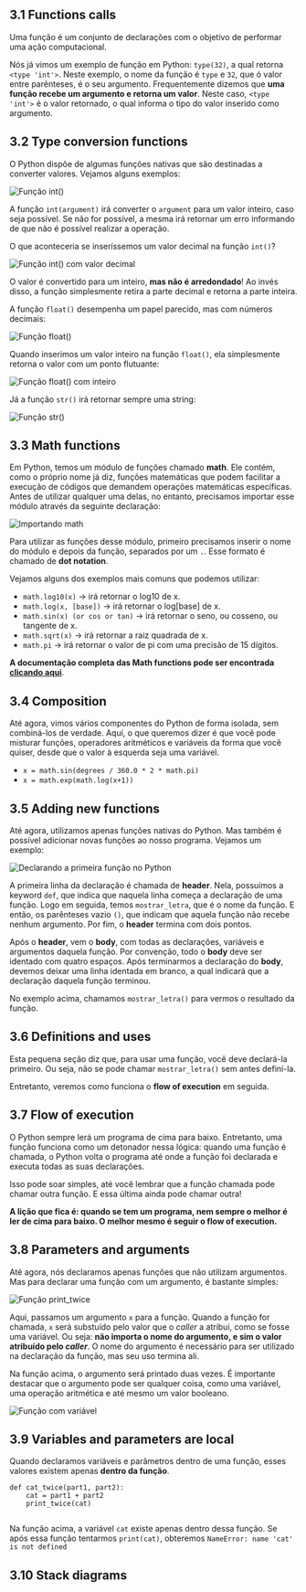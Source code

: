 ## 3.1 Functions calls

Uma função é um conjunto de declarações com o objetivo de performar uma ação computacional. 

Nós já vimos um exemplo de função em Python: ```type(32)```, a qual retorna ```<type 'int'>```. Neste exemplo, o nome da função é ```type``` e ```32```, que ó valor entre parênteses, é o seu argumento. Frequentemente dizemos que **uma função recebe um argumento e retorna um valor**. Neste caso, ```<type 'int'>``` é o valor retornado, o qual informa o tipo do valor inserido como argumento.

## 3.2 Type conversion functions

O Python dispõe de algumas funções nativas que são destinadas a converter valores. Vejamos alguns exemplos:

![Função int()](https://i.ibb.co/GRG7WVq/image.png)

A função ```int(argument)``` irá converter o ```argument``` para um valor inteiro, caso seja possível. Se não for possível, a mesma irá retornar um erro informando de que não é possível realizar a operação.

O que aconteceria se inseríssemos um valor decimal na função ```int()```?

![Função int() com valor decimal](https://i.ibb.co/QFYdv0t/image.png)

O valor é convertido para um inteiro, **mas não é arredondado**! Ao invés disso, a função simplesmente retira a parte decimal e retorna a parte inteira.

A função ```float()``` desempenha um papel parecido, mas com números decimais:

![Função float()](https://i.ibb.co/MR2dXXg/image.png)

Quando inserimos um valor inteiro na função ```float()```, ela simplesmente retorna o valor com um ponto flutuante:

![Função float() com inteiro](https://i.ibb.co/qy6jHMb/image.png)

Já a função ```str()``` irá retornar sempre uma string:

![Função str()](https://i.ibb.co/sWdqr9K/image.png)

## 3.3 Math functions

Em Python, temos um módulo de funções chamado **math**. Ele contém, como o próprio nome já diz, funções matemáticas que podem facilitar a execução de códigos que demandem operações matemáticas específicas. Antes de utilizar qualquer uma delas, no entanto, precisamos importar esse módulo através da seguinte declaração:

![Importando math](https://i.ibb.co/VByDZ9V/image.png)

Para utilizar as funções desse módulo, primeiro precisamos inserir o nome do módulo e depois da função, separados por um ```.```. Esse formato é chamado de **dot notation**.

Vejamos alguns dos exemplos mais comuns que podemos utilizar:

- ```math.log10(x)``` -> irá retornar o log10 de x.
- ```math.log(x, [base])``` -> irá retornar o log[base] de x.
- ```math.sin(x) (or cos or tan)``` -> irá retornar o seno, ou cosseno, ou tangente de x.
- ```math.sqrt(x)``` -> irá retornar a raiz quadrada de x.
- ```math.pi``` -> irá retornar o valor de pi com uma precisão de 15 dígitos.

**A documentação completa das Math functions pode ser encontrada [clicando aqui](https://docs.python.org/3/library/math.html?highlight=math%20module#module-math)**.

## 3.4 Composition

Até agora, vimos vários componentes do Python de forma isolada, sem combiná-los de verdade. Aqui, o que queremos dizer é que você pode misturar funções, operadores aritméticos e variáveis da forma que você quiser, desde que o valor à esquerda seja uma variável.

- ```x = math.sin(degrees / 360.0 * 2 * math.pi)```
- ```x = math.exp(math.log(x+1))```

## 3.5 Adding new functions

Até agora, utilizamos apenas funções nativas do Python. Mas também é possível adicionar novas funções ao nosso programa. Vejamos um exemplo:

![Declarando a primeira função no Python](https://i.ibb.co/vkmwhHp/image.png)

A primeira linha da declaração é chamada de **header**. Nela, possuímos a keyword ```def```, que indica que naquela linha começa a declaração de uma função. Logo em seguida, temos ```mostrar_letra```, que é o nome da função. E então, os parênteses vazio ```()```, que indicam que aquela função não recebe nenhum argumento. Por fim, o **header** termina com dois pontos.

Após o **header**, vem o **body**, com todas as declarações, variáveis e argumentos daquela função. Por convenção, todo o **body** deve ser identado com quatro espaços. Após terminarmos a declaração do **body**, devemos deixar uma linha identada em branco, a qual indicará que a declaração daquela função terminou.

No exemplo acima, chamamos ```mostrar_letra()``` para vermos o resultado da função.

## 3.6 Definitions and uses

Esta pequena seção diz que, para usar uma função, você deve declará-la primeiro. Ou seja, não se pode chamar ```mostrar_letra()``` sem antes definí-la.

Entretanto, veremos como funciona o **flow of execution** em seguida.

## 3.7 Flow of execution

O Python sempre lerá um programa de cima para baixo. Entretanto, uma função funciona como um detonador nessa lógica: quando uma função é chamada, o Python volta o programa até onde a função foi declarada e executa todas as suas declarações.

Isso pode soar simples, até você lembrar que a função chamada pode chamar outra função. E essa última ainda pode chamar outra!

**A lição que fica é: quando se tem um programa, nem sempre o melhor é ler de cima para baixo. O melhor mesmo é seguir o flow of execution.**

## 3.8 Parameters and arguments

Até agora, nós declaramos apenas funções que não utilizam argumentos. Mas para declarar uma função com um argumento, é bastante simples:

![Função print_twice](https://i.ibb.co/MZb6QW4/image.png)

Aqui, passamos um argumento ```x``` para a função. Quando a função for chamada, ```x``` será substuído pelo valor que o _caller_ a atribui, como se fosse uma variável. Ou seja: **não importa o nome do argumento, e sim o valor atribuído pelo *caller***. O nome do argumento é necessário para ser utilizado na declaração da função, mas seu uso termina ali.

Na função acima, o argumento será printado duas vezes. É importante destacar que o argumento pode ser qualquer coisa, como uma variável, uma operação aritmética e até mesmo um valor booleano.

![Função com variável](https://i.ibb.co/SBDP806/image.png)

## 3.9 Variables and parameters are local

Quando declaramos variáveis e parâmetros dentro de uma função, esses valores existem apenas **dentro da função**.

```python3
def cat_twice(part1, part2):
    cat = part1 + part2
    print_twice(cat)
    
```

Na função acima, a variável ```cat``` existe apenas dentro dessa função. Se após essa função tentarmos ```print(cat)```, obteremos ```NameError: name 'cat' is not defined```

## 3.10 Stack diagrams

